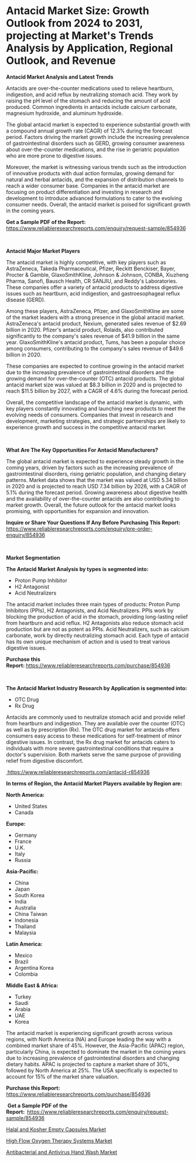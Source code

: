 <p><h1>Antacid Market Size: Growth Outlook from 2024 to 2031, projecting at Market's Trends Analysis by Application, Regional Outlook, and Revenue</h1></p><p><strong>Antacid Market Analysis and Latest Trends</strong></p>
<p><p>Antacids are over-the-counter medications used to relieve heartburn, indigestion, and acid reflux by neutralizing stomach acid. They work by raising the pH level of the stomach and reducing the amount of acid produced. Common ingredients in antacids include calcium carbonate, magnesium hydroxide, and aluminum hydroxide.</p><p>The global antacid market is expected to experience substantial growth with a compound annual growth rate (CAGR) of 12.3% during the forecast period. Factors driving the market growth include the increasing prevalence of gastrointestinal disorders such as GERD, growing consumer awareness about over-the-counter medications, and the rise in geriatric population who are more prone to digestive issues.</p><p>Moreover, the market is witnessing various trends such as the introduction of innovative products with dual action formulas, growing demand for natural and herbal antacids, and the expansion of distribution channels to reach a wider consumer base. Companies in the antacid market are focusing on product differentiation and investing in research and development to introduce advanced formulations to cater to the evolving consumer needs. Overall, the antacid market is poised for significant growth in the coming years.</p></p>
<p><strong>Get a Sample PDF of the Report:&nbsp;</strong> <a href="https://www.reliableresearchreports.com/enquiry/request-sample/854936">https://www.reliableresearchreports.com/enquiry/request-sample/854936</a></p>
<p>&nbsp;</p>
<p><strong>Antacid Major Market Players</strong></p>
<p><p>The antacid market is highly competitive, with key players such as AstraZeneca, Takeda Pharmaceutical, Pfizer, Reckitt Benckiser, Bayer, Procter & Gamble, GlaxoSmithKline, Johnson & Johnson, CONBA, Xiuzheng Pharma, Sanofi, Bausch Health, CR SANJIU, and Reddy's Laboratories. These companies offer a variety of antacid products to address digestive issues such as heartburn, acid indigestion, and gastroesophageal reflux disease (GERD).</p><p>Among these players, AstraZeneca, Pfizer, and GlaxoSmithKline are some of the market leaders with a strong presence in the global antacid market. AstraZeneca's antacid product, Nexium, generated sales revenue of $2.69 billion in 2020. Pfizer's antacid product, Rolaids, also contributed significantly to the company's sales revenue of $41.9 billion in the same year. GlaxoSmithKline's antacid product, Tums, has been a popular choice among consumers, contributing to the company's sales revenue of $49.6 billion in 2020.</p><p>These companies are expected to continue growing in the antacid market due to the increasing prevalence of gastrointestinal disorders and the growing demand for over-the-counter (OTC) antacid products. The global antacid market size was valued at $8.3 billion in 2020 and is projected to reach $11.5 billion by 2027, with a CAGR of 4.6% during the forecast period.</p><p>Overall, the competitive landscape of the antacid market is dynamic, with key players constantly innovating and launching new products to meet the evolving needs of consumers. Companies that invest in research and development, marketing strategies, and strategic partnerships are likely to experience growth and success in the competitive antacid market.</p></p>
<p>&nbsp;</p>
<p><strong>What Are The Key Opportunities For Antacid Manufacturers?</strong></p>
<p><p>The global antacid market is expected to experience steady growth in the coming years, driven by factors such as the increasing prevalence of gastrointestinal disorders, rising geriatric population, and changing dietary patterns. Market data shows that the market was valued at USD 5.34 billion in 2020 and is projected to reach USD 7.34 billion by 2026, with a CAGR of 5.1% during the forecast period. Growing awareness about digestive health and the availability of over-the-counter antacids are also contributing to market growth. Overall, the future outlook for the antacid market looks promising, with opportunities for expansion and innovation.</p></p>
<p><strong>Inquire or Share Your Questions If Any Before Purchasing This Report:</strong> <a href="https://www.reliableresearchreports.com/enquiry/pre-order-enquiry/854936">https://www.reliableresearchreports.com/enquiry/pre-order-enquiry/854936</a></p>
<p>&nbsp;</p>
<p><strong>Market Segmentation</strong></p>
<p><strong>The Antacid Market Analysis by types is segmented into:</strong></p>
<p><ul><li>Proton Pump Inhibitor</li><li>H2 Antagonist</li><li>Acid Neutralizers</li></ul></p>
<p><p>The antacid market includes three main types of products: Proton Pump Inhibitors (PPIs), H2 Antagonists, and Acid Neutralizers. PPIs work by blocking the production of acid in the stomach, providing long-lasting relief from heartburn and acid reflux. H2 Antagonists also reduce stomach acid production but are not as potent as PPIs. Acid Neutralizers, such as calcium carbonate, work by directly neutralizing stomach acid. Each type of antacid has its own unique mechanism of action and is used to treat various digestive issues.</p></p>
<p><strong>Purchase this Report:&nbsp;</strong><a href="https://www.reliableresearchreports.com/purchase/854936">https://www.reliableresearchreports.com/purchase/854936</a></p>
<p>&nbsp;</p>
<p><strong>The Antacid Market Industry Research by Application is segmented into:</strong></p>
<p><ul><li>OTC Drug</li><li>Rx Drug</li></ul></p>
<p><p>Antacids are commonly used to neutralize stomach acid and provide relief from heartburn and indigestion. They are available over the counter (OTC) as well as by prescription (Rx). The OTC drug market for antacids offers consumers easy access to these medications for self-treatment of minor digestive issues. In contrast, the Rx drug market for antacids caters to individuals with more severe gastrointestinal conditions that require a doctor's supervision. Both markets serve the same purpose of providing relief from digestive discomfort.</p></p>
<p><a href="https://www.reliableresearchreports.com/antacid-r854936">&nbsp;https://www.reliableresearchreports.com/antacid-r854936</a></p>
<p><strong>In terms of Region, the Antacid Market Players available by Region are:</strong></p>
<p>
    <p> <strong> North America: </strong>
        <ul>
            <li>United States</li>
            <li>Canada</li>
        </ul>
        </p> 
    <p> <strong> Europe: </strong>
        <ul>
            <li>Germany</li>
            <li>France</li>
            <li>U.K.</li>
            <li>Italy</li>
            <li>Russia</li>
        </ul>
        </p> 
    <p> <strong> Asia-Pacific: </strong>
        <ul>
            <li>China</li>
            <li>Japan</li>
            <li>South Korea</li>
            <li>India</li>
            <li>Australia</li>
            <li>China Taiwan</li>
            <li>Indonesia</li>
            <li>Thailand</li>
            <li>Malaysia</li>
        </ul>
        </p> 
    <p> <strong> Latin America: </strong>
        <ul>
            <li>Mexico</li>
            <li>Brazil</li>
            <li>Argentina Korea</li>
            <li>Colombia</li>
        </ul>
        </p> 
    <p> <strong> Middle East & Africa: </strong>
        <ul>
            <li>Turkey</li>
            <li>Saudi</li>
            <li>Arabia</li>
            <li>UAE</li>
            <li>Korea</li>
        </ul>
    </p>
    </p>
<p><p>The antacid market is experiencing significant growth across various regions, with North America (NA) and Europe leading the way with a combined market share of 45%. However, the Asia-Pacific (APAC) region, particularly China, is expected to dominate the market in the coming years due to increasing prevalence of gastrointestinal disorders and changing dietary habits. APAC is projected to capture a market share of 30%, followed by North America at 25%. The USA specifically is expected to account for 15% of the market share valuation.</p></p>
<p><strong>Purchase this Report: </strong><a href="https://www.reliableresearchreports.com/purchase/854936">https://www.reliableresearchreports.com/purchase/854936</a></p>
<p>&nbsp;<strong>Get a Sample PDF of the Report:&nbsp;&nbsp;</strong><a href="https://www.reliableresearchreports.com/enquiry/request-sample/854936">https://www.reliableresearchreports.com/enquiry/request-sample/854936</a></p>
<p><strong></strong></p>
<p><p><a href="https://view.publitas.com/reportprime-1/halal-and-kosher-empty-capsules-market-analysis-and-sze-forecasted-for-period-from-2024-to-2031/">Halal and Kosher Empty Capsules Market</a></p><p><a href="https://view.publitas.com/reportprime-1/high-flow-oxygen-therapy-systems-market-size-market-outlook-and-market-forecast-2024-to-2031/">High Flow Oxygen Therapy Systems Market</a></p><p><a href="https://view.publitas.com/reportprime-1/antibacterial-and-antivirus-hand-wash-market-competitive-analysis-market-trends-and-forecast-to-2031/">Antibacterial and Antivirus Hand Wash Market</a></p></p>